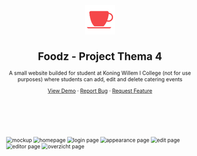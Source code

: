 <div align="center">
    <a>
        <img src="images/favicon.png" alt="Logo" width="80" height="80" />
    </a>
    <h1>Foodz - Project Thema 4</h1>
    <p>A small website builded for student at Koning Willem I College (not for use purposes) where students can add, edit and delete catering events</p>
    <a href="https://markiesch.github.io/ProjectThema4/">View Demo</a>
    ·
    <a href="https://github.com/Markiesch/ProjectThema4/issues">Report Bug</a>
    ·
    <a href="https://github.com/Markiesch/ProjectThema4/issues">Request Feature</a>
</div>
<br /><br /><br /><br /><br /><br />

![mockup](https://raw.githubusercontent.com/Markiesch/portfolio/main/src/assets/mockups/foodz.png "mockup")
![homepage](https://raw.githubusercontent.com/Markiesch/portfolio/main/src/assets/projects/foodz/homepage.png "homepage")
![login page](https://raw.githubusercontent.com/Markiesch/portfolio/main/src/assets/projects/foodz/login.png "login page")
![appearance page](https://raw.githubusercontent.com/Markiesch/portfolio/main/src/assets/projects/foodz/appearance.png "appearance page")
![edit page](https://raw.githubusercontent.com/Markiesch/portfolio/main/src/assets/projects/foodz/edit.png "edit page")
![editor page](https://raw.githubusercontent.com/Markiesch/portfolio/main/src/assets/projects/foodz/editor.png "editor page")
![overzicht page](https://raw.githubusercontent.com/Markiesch/portfolio/main/src/assets/projects/foodz/overzicht.png "overzicht page")


